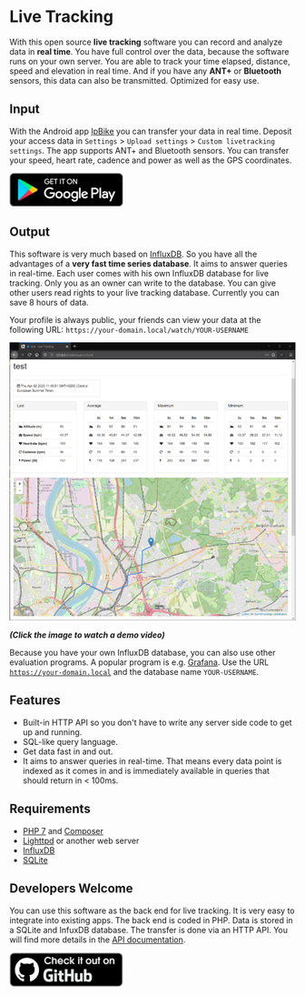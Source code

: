 # Live Tracking

With this open source **live tracking** software you can record and analyze data in **real time**.
You have full control over the data, because the software runs on your own server.
You are able to track your time elapsed, distance, speed and elevation in real time.
And if you have any **ANT+** or **Bluetooth** sensors, this data can also be transmitted.
Optimized for easy use.

## Input

With the Android app [IpBike](http://www.iforpowell.com/) you can transfer your data in real time.
Deposit your access data in `Settings` > `Upload settings` > `Custom livetracking settings`.
The app supports ANT+ and Bluetooth sensors.
You can transfer your speed, heart rate, cadence and power as well as the GPS coordinates.

[![Google Play Store](img/google-play-badge.png)](https://play.google.com/store/apps/details?id=com.iforpowell.android.ipbike)

## Output

This software is very much based on [InfluxDB](https://www.influxdata.com/).
So you have all the advantages of a **very fast time series database**.
It aims to answer queries in real-time.
Each user comes with his own InfluxDB database for live tracking.
Only you as an owner can write to the database.
You can give other users read rights to your live tracking database.
Currently you can save 8 hours of data.

Your profile is always public, your friends can view your data at the following URL:
`https://your-domain.local/watch/YOUR-USERNAME`

[![Screenshot](img/screenshot.png)](https://youtu.be/HeffZvu_Zh0/)

***(Click the image to watch a demo video)***

Because you have your own InfluxDB database, you can also use other evaluation programs.
A popular program is e.g. [Grafana](http://docs.grafana.org/features/datasources/influxdb/).
Use the URL <code>https://your-domain.local</code> and the database name <code>YOUR-USERNAME</code>.

## Features

* Built-in HTTP API so you don't have to write any server side code to get up and running.
* SQL-like query language.
* Get data fast in and out.
* It aims to answer queries in real-time.
  That means every data point is indexed as it comes in and is immediately available in queries that should return in < 100ms.

## Requirements

* [PHP 7](http://php.net/) and [Composer](https://getcomposer.org/)
* [Lighttpd](https://www.lighttpd.net/) or another web server
* [InfluxDB](https://www.influxdata.com/products/influxdb-overview/)
* [SQLite](https://www.sqlite.org/)

## Developers Welcome

You can use this software as the back end for live tracking.
It is very easy to integrate into existing apps.
The back end is coded in PHP. Data is stored in a SQLite and InfuxDB database.
The transfer is done via an HTTP API.
You will find more details in the [API documentation](Getting-started.md).

[![GitHub](img/github.png)](https://github.com/livetracking)
